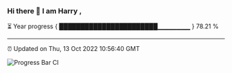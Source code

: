 ### Hi there 👋 I am Harry , 

⏳ Year progress { ███████████████████████▁▁▁▁▁▁▁ } 78.21 %

---

⏰ Updated on Thu, 13 Oct 2022 10:56:40 GMT

![Progress Bar CI](https://github.com/duykhang68/duykhang68/workflows/Progress%20Bar%20CI/badge.svg)
